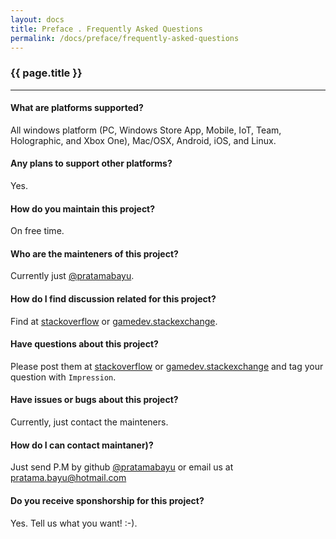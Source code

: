 ```yaml
---
layout: docs
title: Preface . Frequently Asked Questions
permalink: /docs/preface/frequently-asked-questions
---
```


### {{ page.title }}

***

#### What are platforms supported?
All windows platform (PC, Windows Store App, Mobile, IoT, Team, Holographic, and Xbox One), Mac/OSX, Android, iOS, and Linux.

#### Any plans to support other platforms?
Yes.

#### How do you maintain this project?
On free time.

#### Who are the mainteners of this project?
Currently just [@pratamabayu](https://github.com/pratamabayu).

#### How do I find discussion related for this project?
Find at [stackoverflow](https://stackoverflow.com/questions/tagged/Impression) or [gamedev.stackexchange](https://gamedev.stackexchange.com/questions/tagged/Impression).

#### Have questions about this project?
Please post them at [stackoverflow](https://stackoverflow.com) or [gamedev.stackexchange](https://gamedev.stackexchange.com) and tag your question with <code>Impression</code>.

#### Have issues or bugs about this project?
Currently, just contact the mainteners.

#### How do I can contact maintaner)?
Just send P.M by github [@pratamabayu](https://github.com/pratamabayu) or email us at <a href="mailto:pratama.bayu@hotmail.com">pratama.bayu@hotmail.com</a>

#### Do you receive sponshorship for this project?
Yes. Tell us what you want! :-).